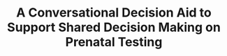 ---
name: "A Conversational Decision Aid To Support"
title: "A Conversational Decision Aid to Support Shared Decision Making on Prenatal Testing"
project: null
event: "Annual North American Meeting of the Society for Medical Decision Making (SMDM)"
authors:
- name: "Zhang, Z."
- name: "Bickmore, T."
year: 2018
resources: null
external_url: null
draft: false 
headless: true
---